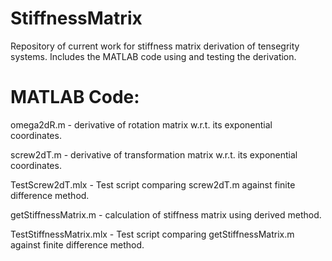 # StiffnessMatrix
Repository of current work for stiffness matrix derivation of tensegrity systems. Includes the MATLAB code using and testing the derivation.

# MATLAB Code:
omega2dR.m - derivative of rotation matrix w.r.t. its exponential coordinates.

screw2dT.m - derivative of transformation matrix w.r.t. its exponential coordinates.

TestScrew2dT.mlx - Test script comparing screw2dT.m against finite difference method.

getStiffnessMatrix.m - calculation of stiffness matrix using derived method.

TestStiffnessMatrix.mlx - Test script comparing getStiffnessMatrix.m against finite difference method.
